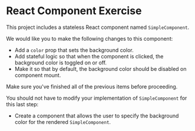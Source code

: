 # React Component Exercise

This project includes a stateless React component named `SimpleComponent`.

We would like you to make the following changes to this component:
* Add a `color` prop that sets the background color.
* Add stateful logic so that when the component is clicked, the background color is toggled on or off.
* Make it so that by default, the background color should be disabled on component mount.

Make sure you've finished all of the previous items before proceeding. 

You should not have to modify your implementation of `SimpleComponent` for this last step: 
* Create a component that allows the user to specify the background color for the rendered `SimpleComponent`.
